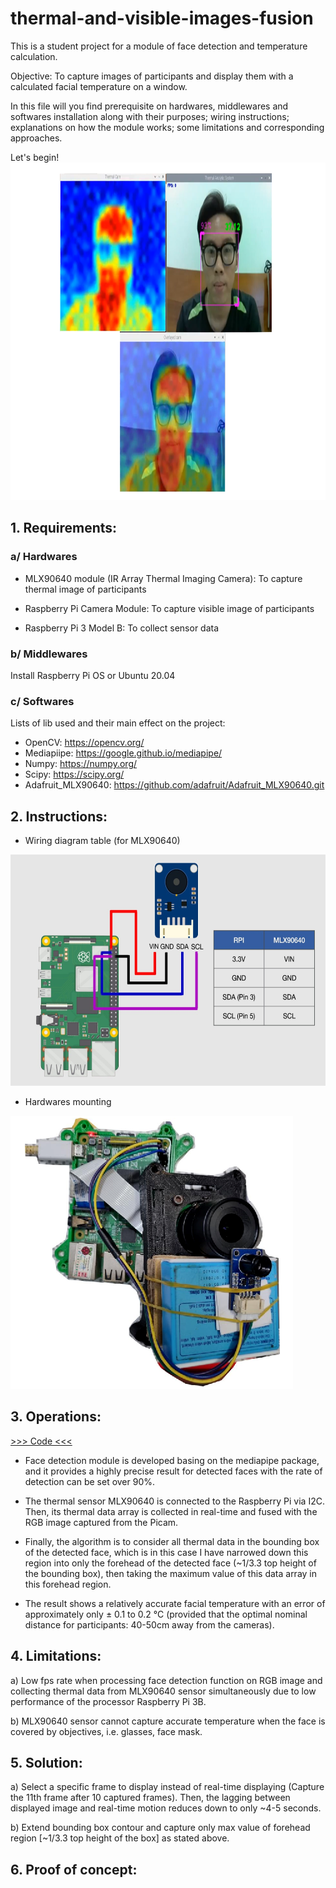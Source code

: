 # thermal-and-visible-images-fusion
This is a student project for a module of face detection and temperature calculation.

Objective: To capture images of participants and display them with a calculated facial temperature on a window.

In this file will you find prerequisite on hardwares, middlewares and softwares installation along with their purposes; wiring instructions; explanations on how the module works; some limitations and corresponding approaches.

Let's begin!
<img src="./figures/intro.png" width="960" height="540" />

## 1. Requirements:

### a/ Hardwares
- MLX90640 module (IR Array Thermal Imaging Camera): To capture thermal image of participants

- Raspberry Pi Camera Module: To capture visible image of participants

- Raspberry Pi 3 Model B: To collect sensor data 

### b/ Middlewares
Install Raspberry Pi OS or Ubuntu 20.04 

### c/ Softwares
Lists of lib used and their main effect on the project:

* OpenCV: https://opencv.org/
* Mediapiipe: https://google.github.io/mediapipe/
* Numpy: https://numpy.org/
* Scipy: https://scipy.org/
* Adafruit_MLX90640: https://github.com/adafruit/Adafruit_MLX90640.git


## 2. Instructions:

- Wiring diagram table (for MLX90640)
<img src="./figures/wiring/mlx90640%20diagram.png" width="575" height="370" />

- Hardwares mounting
<img src="./figures/wiring/hardware%20mounting.png" width="452" height="437" />

## 3. Operations:

[>>> Code <<<](./code/thermal_visible_fusion.py)

- Face detection module is developed basing on the mediapipe package, and it provides a highly precise result for detected faces with
the rate of detection can be set over 90%.

- The thermal sensor MLX90640 is connected to the Raspberry Pi via I2C. Then, its thermal data array is collected in real-time and fused
with the RGB image captured from the Picam.

- Finally, the algorithm is to consider all thermal data in the bounding box of the detected face, which is in this case I have narrowed down this region into only the forehead of the detected face (~1/3.3 top height of the bounding box), then taking the maximum value of this data
array in this forehead region.

- The result shows a relatively accurate facial temperature with an error of approximately only ± 0.1 to 0.2 °C (provided that the optimal nominal distance for participants: 40-50cm away from the cameras).


## 4. Limitations:

   a) Low fps rate when processing face detection function on RGB image and collecting thermal data from MLX90640 sensor simultaneously due to low performance of the processor Raspberry Pi 3B.

   b) MLX90640 sensor cannot capture accurate temperature when the face is covered by objectives, i.e. glasses, face mask.


## 5. Solution:

   a) Select a specific frame to display instead of real-time displaying (Capture the 11th frame after 10 captured frames). Then, the lagging between displayed image and real-time motion reduces down to only ~4-5 seconds.

   b) Extend bounding box contour and capture only max value of forehead region [~1/3.3 top height of the box] as stated above.


## 6. Proof of concept:


